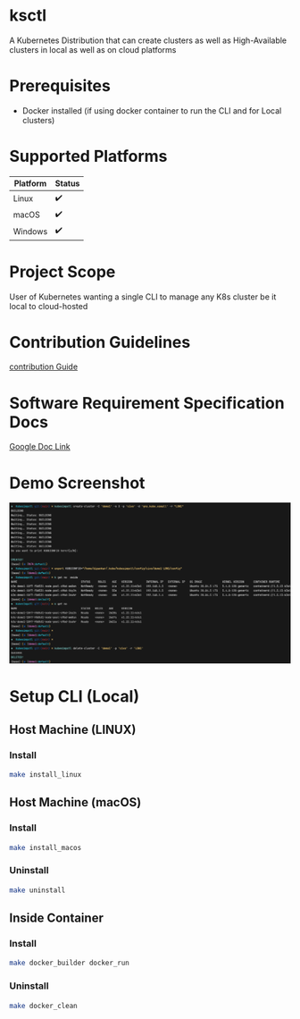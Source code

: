 # ksctl

A Kubernetes Distribution that can create clusters as well as High-Available clusters in local as well as on cloud platforms

# Prerequisites

- Docker installed (if using docker container to run the CLI and for Local clusters)

# Supported Platforms

Platform | Status
--|--
Linux | :heavy_check_mark:
macOS | :heavy_check_mark:
Windows | :heavy_check_mark:

# Project Scope

User of Kubernetes wanting a single CLI to manage any K8s cluster be it local to cloud-hosted  

# Contribution Guidelines
[contribution Guide](CONTRIBUTION-GUIDE.md)

# Software Requirement Specification Docs

[Google Doc Link](https://docs.google.com/document/d/1qLGcJly0qWK0dnno6tKXUsm3dd_BpyKl7oi7PLqi6J0/edit?usp=sharing)

# Demo Screenshot

![CoverImage](./CoverImage.png)

# Setup CLI (Local)
## Host Machine (LINUX)
### Install
```zsh
make install_linux
```
## Host Machine (macOS)
### Install
```zsh
make install_macos
```

### Uninstall
```zsh
make uninstall
```

## Inside Container

### Install

```zsh
make docker_builder docker_run
```
### Uninstall

```zsh
make docker_clean
```

